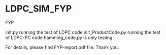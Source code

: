 # LDPC_SIM_FYP
FYP

init.py running the test of LDPC code
init_ProductCode.py running the test of LDPC-PC code
hamming_code.py is only testing

For details, please find FYP-report.pdf file.
Thank you.
